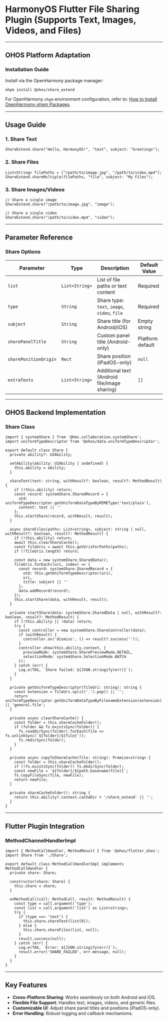 # HarmonyOS Flutter File Sharing Plugin (Supports Text, Images, Videos, and Files)

------

## OHOS Platform Adaptation

### Installation Guide

Install via the OpenHarmony package manager:

```
ohpm install @ohos/share_extend
```

For OpenHarmony `ohpm` environment configuration, refer to:
 [How to Install OpenHarmony ohpm Packages](https://gitee.com/openharmony-tpc/docs/blob/master/OpenHarmony_har_usage.md).

------

## Usage Guide

### 1. Share Text

```
ShareExtend.share("Hello, HarmonyOS!", "text", subject: "Greetings");
```

### 2. Share Files

```
List<String> filePaths = ["/path/to/image.jpg", "/path/to/video.mp4"];
ShareExtend.shareMultiple(filePaths, "file", subject: "My Files");
```

### 3. Share Images/Videos

```
// Share a single image
ShareExtend.share("/path/to/image.jpg", "image");

// Share a single video
ShareExtend.share("/path/to/video.mp4", "video");
```

------

## Parameter Reference

### **Share Options**

| Parameter             | Type           | Description                                  | Default Value    |
| --------------------- | -------------- | -------------------------------------------- | ---------------- |
| `list`                | `List<String>` | List of file paths or text content           | Required         |
| `type`                | `String`       | Share type: `text`, `image`, `video`, `file` | Required         |
| `subject`             | `String`       | Share title (for Android/iOS)                | Empty string     |
| `sharePanelTitle`     | `String`       | Custom panel title (Android-only)            | Platform default |
| `sharePositionOrigin` | `Rect`         | Share position (iPadOS-only)                 | `null`           |
| `extraTexts`          | `List<String>` | Additional text (Android file/image sharing) | `[]`             |

------

## OHOS Backend Implementation

### **Share Class**

```
import { systemShare } from '@hms.collaboration.systemShare';
import uniformTypeDescriptor from '@ohos/data.uniformTypeDescriptor';

export default class Share {
  private ability?: UIAbility;

  setAbility(ability: UIAbility | undefined) {
    this.ability = ability;
  }

  shareText(text: string, withResult?: boolean, result?: MethodResult) {
    if (!this.ability) return;
    const record: systemShare.SharedRecord = {
      utd: uniformTypeDescriptor.getUniformDataTypeByMIMEType('text/plain'),
      content: text || ''
    };
    this.startShare(record, withResult, result);
  }

  async shareFiles(paths: List<string>, subject: string | null, withResult?: boolean, result?: MethodResult) {
    if (!this.ability) return;
    await this.clearShareCache();
    const fileUris = await this.getUrisForPaths(paths);
    if (!fileUris.length) return;
    
    const data = new systemShare.SharedData();
    fileUris.forEach((uri, index) => {
      const record: systemShare.SharedRecord = {
        utd: this.getUniformTypeDescriptor(uri),
        uri,
        title: subject || ''
      };
      data.addRecord(record);
    });
    this.startShare(data, withResult, result);
  }

  private startShare(data: systemShare.SharedData | null, withResult?: boolean, result?: MethodResult) {
    if (!this.ability || !data) return;
    try {
      const controller = new systemShare.ShareController(data);
      if (withResult) {
        controller.on('dismiss', () => result?.success(''));
      }
      controller.show(this.ability.context, {
        previewMode: systemShare.SharePreviewMode.DETAIL,
        selectionMode: systemShare.SelectionMode.BATCH
      });
    } catch (err) {
      Log.e(TAG, `Share failed: ${JSON.stringify(err)}`);
    }
  }

  private getUniformTypeDescriptor(fileUri: string): string {
    const extension = fileUri.split('.').pop() || '';
    return uniformTypeDescriptor.getUniformDataTypeByFilenameExtension(extension) || 'general.file';
  }

  private async clearShareCache() {
    const folder = this.shareCacheFolder();
    if (folder && fs.existsSync(folder)) {
      fs.readdirSync(folder).forEach(file => fs.unlinkSync(`${folder}/${file}`));
      fs.rmdirSync(folder);
    }
  }

  private async copyToShareCache(file: string): Promise<string> {
    const folder = this.shareCacheFolder();
    if (!fs.existsSync(folder)) fs.mkdirSync(folder);
    const newFile = `${folder}/${path.basename(file)}`;
    fs.copyFileSync(file, newFile);
    return newFile;
  }

  private shareCacheFolder(): string {
    return this.ability?.context.cacheDir + '/share_extend' || '';
  }
}
```

------

## Flutter Plugin Integration

### **MethodChannelHandlerImpl**

```
import { MethodCallHandler, MethodResult } from '@ohos/flutter_ohos';
import Share from './Share';

export default class MethodCallHandlerImpl implements MethodCallHandler {
  private share: Share;

  constructor(share: Share) {
    this.share = share;
  }

  onMethodCall(call: MethodCall, result: MethodResult) {
    const type = call.argument('type');
    const list = call.argument('list') as List<string>;
    try {
      if (type === 'text') {
        this.share.shareText(list[0]);
      } else {
        this.share.shareFiles(list, null);
      }
      result.success(null);
    } catch (err) {
      Log.e(TAG, `Error: ${JSON.stringify(err)}`);
      result.error('SHARE_FAILED', err.message, null);
    }
  }
}
```

------

## Key Features

- **Cross-Platform Sharing**: Works seamlessly on both Android and iOS.
- **Flexible File Support**: Handles text, images, videos, and generic files.
- **Customizable UI**: Adjust share panel titles and positions (iPadOS-only).
- **Error Handling**: Robust logging and callback mechanisms.
